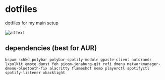# dotfiles
dotfiles for my main setup </b>

![alt text](https://i.imgur.com/NHaojXh.png)

## dependencies (best for AUR)
```
bspwm sxhkd polybar polybar-spotify-module gpaste-client autorandr lxpolkit emote dunst feh picom-jonaburg-git rofi dmenu networkmanager-dmenu-bluetooth-fix alacritty flameshot nemo playerctl spotifyctl spotify-listener xbacklight
```


